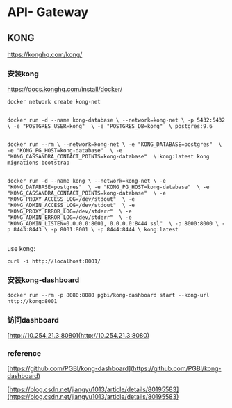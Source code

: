 # API- Gateway




## KONG
https://konghq.com/kong/  

### 安装kong
https://docs.konghq.com/install/docker/


```
docker network create kong-net


docker run -d --name kong-database \ --network=kong-net \ -p 5432:5432 \ -e "POSTGRES_USER=kong"  \ -e "POSTGRES_DB=kong"  \ postgres:9.6


docker run --rm \ --network=kong-net \ -e "KONG_DATABASE=postgres"  \ -e "KONG_PG_HOST=kong-database"  \ -e "KONG_CASSANDRA_CONTACT_POINTS=kong-database"  \ kong:latest kong migrations bootstrap


docker run -d --name kong \ --network=kong-net \ -e "KONG_DATABASE=postgres"  \ -e "KONG_PG_HOST=kong-database"  \ -e "KONG_CASSANDRA_CONTACT_POINTS=kong-database"  \ -e "KONG_PROXY_ACCESS_LOG=/dev/stdout"  \ -e "KONG_ADMIN_ACCESS_LOG=/dev/stdout"  \ -e "KONG_PROXY_ERROR_LOG=/dev/stderr"  \ -e "KONG_ADMIN_ERROR_LOG=/dev/stderr"  \ -e "KONG_ADMIN_LISTEN=0.0.0.0:8001, 0.0.0.0:8444 ssl"  \ -p 8000:8000 \ -p 8443:8443 \ -p 8001:8001 \ -p 8444:8444 \ kong:latest


```

use kong:

```
curl -i http://localhost:8001/
```



### 安装kong-dashboard


```
docker run --rm -p 8080:8080 pgbi/kong-dashboard start --kong-url http://kong:8001
```


### 访问dashboard
[http://10.254.21.3:8080](http://10.254.21.3:8080)



### reference

[https://github.com/PGBI/kong-dashboard](https://github.com/PGBI/kong-dashboard)

[https://blog.csdn.net/jiangyu1013/article/details/80195583](https://blog.csdn.net/jiangyu1013/article/details/80195583)



